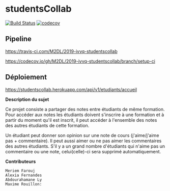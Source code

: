 # studentsCollab

[![Build Status](https://travis-ci.com/M2DL/2019-ivvq-studentscollab.svg?branch=master)](https://travis-ci.com/M2DL/2019-ivvq-studentscollab)
[![codecov](https://codecov.io/gh/M2DL/2019-ivvq-studentscollab/branch/master/graph/badge.svg)](https://codecov.io/gh/M2DL/2019-ivvq-studentscollab)

## Pipeline

https://travis-ci.com/M2DL/2019-ivvq-studentscollab

https://codecov.io/gh/M2DL/2019-ivvq-studentscollab/branch/setup-ci

## Déploiement
https://studentscollab.herokuapp.com/api/v1/etudiants/accueil

**Description du sujet**

Ce projet consiste a partager des notes entre étudiants de même formation.
Pour accéder aux notes les étudiants doivent s'inscrire à une formation et à partir du moment qu'il est inscrit, il peut 
accéder à l'ensemble des notes des autres étudiants de cette formation. 

Un étudiant peut donner son opinion sur une note de cours (j'aime/j'aime pas + commentaire). Il peut aussi aimer ou ne pas aimer les commentaires des autres étudiants.
S'il y a un grand nombre d'étudiants qui n'aime pas un commentaire ou une note, celui(celle)-ci sera supprimé automatiquement.

**Contributeurs**

    Meriem Farouj
    Alexia Fernandes  
    Abdourahamane Ly
    Maxime Rouillon:
